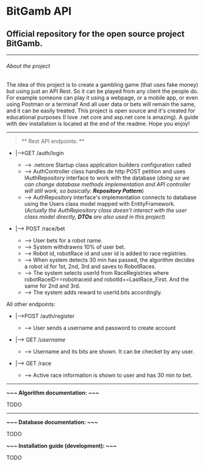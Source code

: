# BitGamb API
## Official repository for the open source project BitGamb.
---
###### About the project

The idea of this project is to create a gambling game (that uses fake money) but using just an API Rest. So it can be played from any client the people do.
For example someone can play it using a webpage, or a mobile app, or even using Postman or a terminal! And all user data or bets will remain the same, and it can be easily treated. 
This project is open source and it's created for educational purposes (I love .net core and asp.net core is amazing). A guide with dev installation is located at the end of the readme. Hope you enjoy!

---

> ** Rest API endpoints: **

- |-->GET /auth/login
    - --> .netcore Startup class application builders configuration called 
    - --> AuthController class handles de http POST petition and uses IAuthRepository interface to work with the database 
          (*doing so we can change database methods implementation and API controller will still work, so basically: **Repository Pattern***)
    - --> AuthRepository interface's implementation connects to database using the Users class model mapped with EntityFramework.
          (*Actually the AuthRepository class doesn't interact with the user class model directly, **DTOs** are also used in this project*)

- |--> POST /race/bet
    - --> User bets for a robot name.
    - --> System withdrawns 10% of user bet.
    - --> Robot id, robotRace id and user id is added to race registries.
    - --> When system detects 30 min has passed, the algorithm decides a robot id for 1st, 2nd, 3rd and saves to RobotRaces.
    - --> The system selects userId from RaceRegistries where robotRaceID==robotraceid and robotId==LastRace_First. And the same for 2nd and 3rd.
    - --> The system adds reward to userId.bits accordingly.

All other endpoints:

- |-->POST /auth/register
    - --> User sends a username and password to create account

- |--> GET /*username*
    - --> Username and its bits are shown. It can be checket by any user.

- |--> GET /race
    - --> Active race information is shown to user and has 30 min to bet.

---

**~~~ Algorithm documentation: ~~~**

TODO

---

**~~~ Database documentation: ~~~**

TODO

**~~~ Installation guide (development): ~~~**

TODO